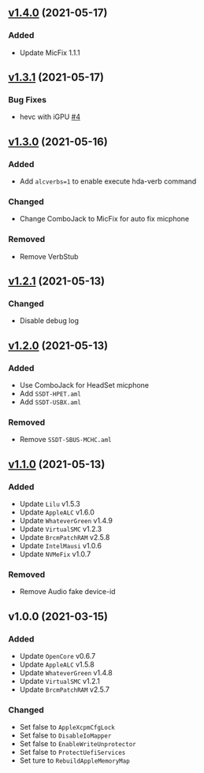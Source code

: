 <a name="v1.4.0"></a>
## [v1.4.0](https://github.com/WingLim/Dell-Optiplex-5070mff-Hackintosh/compare/v1.3.1...v1.4.0) (2021-05-17)

### Added

* Update MicFix 1.1.1

<a name="v1.3.1"></a>
## [v1.3.1](https://github.com/WingLim/Dell-Optiplex-5070mff-Hackintosh/compare/v1.3.0...v1.3.1) (2021-05-17)

### Bug Fixes

* hevc with iGPU [#4](https://github.com/WingLim/Dell-Optiplex-5070mff-Hackintosh/issues/4)

<a name="v1.3.0"></a>
## [v1.3.0](https://github.com/WingLim/Dell-Optiplex-5070mff-Hackintosh/compare/v1.2.1...v1.3.0) (2021-05-16)

### Added

- Add `alcverbs=1` to enable execute hda-verb command

### Changed

- Change ComboJack to MicFix for auto fix micphone

### Removed

- Remove VerbStub


<a name="v1.2.1"></a>
## [v1.2.1](https://github.com/WingLim/Dell-Optiplex-5070mff-Hackintosh/compare/v1.2.0...v1.2.1) (2021-05-13)

### Changed

- Disable debug log


<a name="v1.2.0"></a>
## [v1.2.0](https://github.com/WingLim/Dell-Optiplex-5070mff-Hackintosh/compare/v1.1.0...v1.2.0) (2021-05-13)

### Added

- Use ComboJack for HeadSet micphone
- Add `SSDT-HPET.aml`
- Add `SSDT-USBX.aml`

### Removed

- Remove `SSDT-SBUS-MCHC.aml`


<a name="v1.1.0"></a>
## [v1.1.0](https://github.com/WingLim/Dell-Optiplex-5070mff-Hackintosh/compare/v1.0.0...v1.1.0) (2021-05-13)

### Added

- Update `Lilu` v1.5.3
- Update `AppleALC` v1.6.0
- Update `WhateverGreen` v1.4.9
- Update `VirtualSMC` v1.2.3
- Update `BrcmPatchRAM` v2.5.8
- Update `IntelMausi` v1.0.6
- Update `NVMeFix` v1.0.7

### Removed

- Remove Audio fake device-id


<a name="v1.0.0"></a>
## v1.0.0 (2021-03-15)

### Added

- Update `OpenCore` v0.6.7
- Update `AppleALC` v1.5.8
- Update `WhateverGreen` v1.4.8
- Update `VirtualSMC` v1.2.1
- Update `BrcmPatchRAM` v2.5.7

### Changed

- Set false to `AppleXcpmCfgLock`
- Set false to `DisableIoMapper`
- Set false to `EnableWriteUnprotector`
- Set false to `ProtectUefiServices`
- Set ture to `RebuildAppleMemoryMap`

